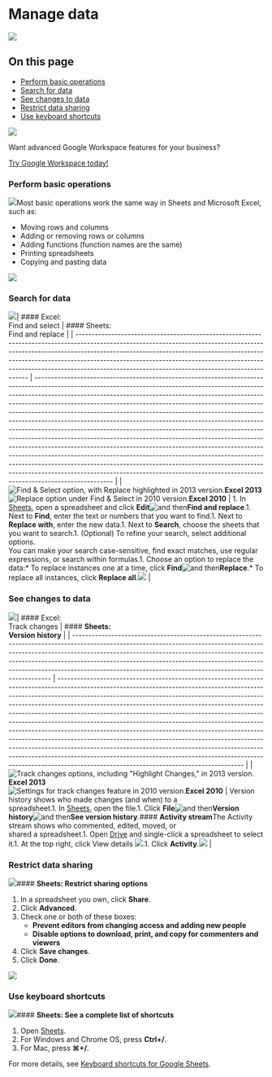 # Manage data


![](https://storage.googleapis.com/support-kms-prod/oErHKzbH1z52lXEVwLVcrWje3aZCWf1qCEth)

## On this page

* [Perform basic operations](https://support.google.com/docs/answer/9331279?hl=en&ref_topic=9296611&sjid=1577381285364851737-NC#3.1)
* [Search for data](https://support.google.com/docs/answer/9331279?hl=en&ref_topic=9296611&sjid=1577381285364851737-NC#3.2)
* [See changes to data](https://support.google.com/docs/answer/9331279?hl=en&ref_topic=9296611&sjid=1577381285364851737-NC#3.3)
* [Restrict data sharing](https://support.google.com/docs/answer/9331279?hl=en&ref_topic=9296611&sjid=1577381285364851737-NC#3.4)
* [Use keyboard shortcuts](https://support.google.com/docs/answer/9331279?hl=en&ref_topic=9296611&sjid=1577381285364851737-NC#3.5)

![](https://storage.googleapis.com/support-kms-prod/lBDlOJQm5YYswQHWSlMdz4Hsf4hhw3BTrOjo)

Want advanced Google Workspace features for your business?

[Try Google Workspace today!](https://workspace.google.com/business/signup/welcome?utm_source=gwslearningcenter&utm_medium=support&utm_campaign=9331279)

### Perform basic operations

![](https://storage.googleapis.com/support-kms-prod/BSa5YBhh4sIVEtou5SLnrm7fn48swpkx115q)Most basic operations work the same way in Sheets and Microsoft Excel, such as:

* Moving rows and columns
* Adding or removing rows or columns
* Adding functions (function names are the same)
* Printing spreadsheets
* Copying and pasting data

![](https://storage.googleapis.com/support-kms-prod/mhtL5bfO8jmEehAORGSEeLOtwMNZZI2DEQr8)

### Search for data

![](https://storage.googleapis.com/support-kms-prod/BSa5YBhh4sIVEtou5SLnrm7fn48swpkx115q)| #### Excel:<br/>Find and select                                                                                                                                                                                                                                                                                                                                                          | #### Sheets:<br/>Find and replace                                                                                                                                                                                                                                                                                                                                                                                                                                                                                                                                                                                                                                                                                                                                                                                                                                                                                                                                                                 |
| --------------------------------------------------------------------------------------------------------------------------------------------------------------------------------------------------------------------------------------------------------------------------------------------------------------------------------------------------------------------------------------- | ------------------------------------------------------------------------------------------------------------------------------------------------------------------------------------------------------------------------------------------------------------------------------------------------------------------------------------------------------------------------------------------------------------------------------------------------------------------------------------------------------------------------------------------------------------------------------------------------------------------------------------------------------------------------------------------------------------------------------------------------------------------------------------------------------------------------------------------------------------------------------------------------------------------------------------------------------------------------------------------------ |
| ![Find & Select option, with Replace highlighted in 2013 version. ](https://lh3.googleusercontent.com/bIbJWZ-teu-wcDbTu4m6hR1vG5v-kKvmAfZNH5sNk4LnjgxItuk8FdxG-SFCsZikZw=w389)**Excel 2013**![Replace option under Find & Select in 2010 version.](https://lh3.googleusercontent.com/IkhSqcWvyOkjxK5tSEzvRPtKh0tFrswnm0y1nTTfYZwgj0vi8cHTsW8AQuAmytc0mEfL=w389)**Excel 2010** | 1. In [Sheets](https://sheets.google.com/), open a spreadsheet and click **Edit**![and then](https://storage.googleapis.com/support-kms-prod/Th2Tx0uwPMOhsMPn7nRXMUo3vs6J0pto2DTn)**Find and replace**.1. Next to **Find**, enter the text or numbers that you want to find.1. Next to **Replace with**, enter the new data.1. Next to **Search**, choose the sheets that you want to search.1. (Optional) To refine your search, select additional options.<br/>You can make your search case-sensitive, find exact matches, use regular expressions, or search within formulas.1. Choose an option to replace the data:* To replace instances one at a time, click **Find**![and then](https://storage.googleapis.com/support-kms-prod/Th2Tx0uwPMOhsMPn7nRXMUo3vs6J0pto2DTn)**Replace**.* To replace all instances, click **Replace all**.![](https://storage.googleapis.com/support-kms-prod/hS5VKHaKwCFJkxv7XS8hotdAe13ekrQoDHcO) |

### See changes to data

![](https://storage.googleapis.com/support-kms-prod/BSa5YBhh4sIVEtou5SLnrm7fn48swpkx115q)| #### Excel:<br/>Track changes                                                                                                                                                                                                                                                                                                                                                                    | #### **Sheets:<br/>Version history**                                                                                                                                                                                                                                                                                                                                                                                                                                                                                                                                                                                                                                                                                                                                                                                                                             |
| ----------------------------------------------------------------------------------------------------------------------------------------------------------------------------------------------------------------------------------------------------------------------------------------------------------------------------------------------------------------------------------------------- | --------------------------------------------------------------------------------------------------------------------------------------------------------------------------------------------------------------------------------------------------------------------------------------------------------------------------------------------------------------------------------------------------------------------------------------------------------------------------------------------------------------------------------------------------------------------------------------------------------------------------------------------------------------------------------------------------------------------------------------------------------------------------------------------------------------------------------------------------------------------- |
| ![Track changes options, including "Highlight Changes," in 2013 version.](https://lh3.googleusercontent.com/SHYHow83cFcxj2cP1kdeXLjh3OMNxpSIAD7FdlXHF3TW5xw6k8WsY-xVZaM0snbkMeQe=w371)**Excel 2013**<br/> ![Settings for track changes feature in 2010 version.](https://lh3.googleusercontent.com/U8qziLTfVnGjmh8BbbhJjUuR8APIoBx2iqHfR9a1z0vJBOzjjsp7moVelrRiOlcNVA=w635)**Excel 2010** | Version history shows who made changes (and when) to a<br/>spreadsheet.1. In [Sheets](https://sheets.google.com/), open the file.1. Click **File**![and then](https://storage.googleapis.com/support-kms-prod/Th2Tx0uwPMOhsMPn7nRXMUo3vs6J0pto2DTn)**Version history**![and then](https://storage.googleapis.com/support-kms-prod/Th2Tx0uwPMOhsMPn7nRXMUo3vs6J0pto2DTn)**See version history**.#### **Activity stream**The Activity stream shows who commented, edited, moved, or<br/>shared a spreadsheet.1. Open [Drive](https://drive.google.com/) and single-click a spreadsheet to select it.1. At the top right, click View details ![](https://storage.googleapis.com/support-kms-prod/mb0epoi9jxcrogqEtKVUsv33lXsgdi3dCzpo).1. Click **Activity**.![](https://storage.googleapis.com/support-kms-prod/4rcwVzGYrxaoLXdk9blIawY0Z1R0cQIgL5cn) |

### Restrict data sharing

![](https://storage.googleapis.com/support-kms-prod/BSa5YBhh4sIVEtou5SLnrm7fn48swpkx115q)#### **Sheets: Restrict sharing options**

1. In a spreadsheet you own, click **Share**.
2. Click **Advanced**.
3. Check one or both of these boxes:
   * **Prevent editors from changing access and adding new people**
   * **Disable options to download, print, and copy for commenters and viewers**
4. Click **Save changes**.
5. Click **Done**.

![](https://storage.googleapis.com/support-kms-prod/TI1u85O1KjNzkrX60QeiuleBSiGdXaKvX4HD)

### Use keyboard shortcuts

![](https://storage.googleapis.com/support-kms-prod/BSa5YBhh4sIVEtou5SLnrm7fn48swpkx115q)#### **Sheets: See a complete list of shortcuts**

1. Open [Sheets](https://sheets.google.com/).
2. For Windows and Chrome OS, press **Ctrl+/**.
3. For Mac, press **⌘+/**.

For more details, see [Keyboard shortcuts for Google Sheets](https://support.google.com/docs/answer/181110).
